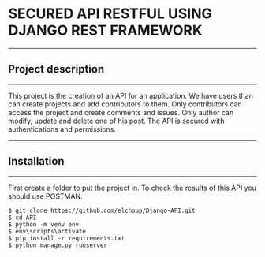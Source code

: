 # SECURED API RESTFUL USING DJANGO REST FRAMEWORK
***
## Project description
***
This project is the creation of an API for an application. 
We have users than can create projects and add contributors to them.
Only contributors can access the project and create comments and issues.
Only author can modify, update and delete one of his post.
The API is secured with authentications and permissions.
***
## Installation
***
First create a folder to put the project in.
To check the results of this API you should use POSTMAN.
```
$ git clone https://github.com/elchoup/Django-API.git
$ cd API
$ python -m venv env
$ env\scripts\activate
$ pip install -r requirements.txt
$ python manage.py runserver

```